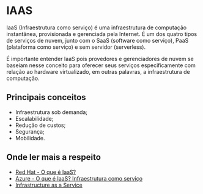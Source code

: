 # IAAS
IaaS (Infraestrutura como serviço) é uma infraestrutura de computação instantânea, provisionada e gerenciada pela Internet. É um dos quatro tipos de serviços de nuvem, junto com o SaaS (software como serviço), PaaS (plataforma como serviço) e sem servidor (serverless).

É importante entender IaaS pois provedores e gerenciadores de nuvem se baseiam nesse conceito para oferecer seus serviços especificamente com relação ao hardware virtualizado, em outras palavras, a infraestrutura de computação.

## Principais conceitos
- Infraestrutura sob demanda;
- Escalabilidade;
- Redução de custos;
- Segurança;
- Mobilidade.

## Onde ler mais a respeito
- [Red Hat - O que é IaaS?](https://www.redhat.com/pt-br/topics/cloud-computing/what-is-iaas)
- [Azure - O que é IaaS? Infraestrutura como serviço](https://azure.microsoft.com/pt-br/overview/what-is-iaas/)
- [Infrastructure as a Service](https://solvimm.com/blog/o-que-e-iaas/)